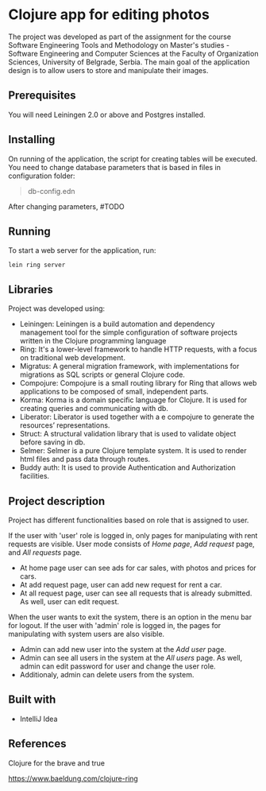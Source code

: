 # Clojure app for editing photos

The project was developed as part of the assignment for the course Software Engineering Tools and Methodology on Master's studies - Software Engineering and Computer Sciences at the Faculty of Organization Sciences, University of Belgrade, Serbia. 
The main goal of the application design is to allow users to store and manipulate their images. 

## Prerequisites
You will need Leiningen 2.0 or above and Postgres installed. 

## Installing
On running of the application, the script for creating tables will be executed.
You need to change database parameters that is based in files in configuration folder: 
>db-config.edn

After changing parameters, #TODO

## Running
To start a web server for the application, run:

    lein ring server 


## Libraries
Project was developed using:
- Leiningen: Leiningen is a build automation and dependency management tool for the simple configuration of software projects written in the Clojure programming language
- Ring:  It's a lower-level framework to handle HTTP requests, with a focus on traditional web development. 
- Migratus: A general migration framework, with implementations for migrations as SQL scripts or general Clojure code.
- Compojure: Compojure is a small routing library for Ring that allows web applications to be composed of small, independent parts.
- Korma: Korma is a domain specific language for Clojure. It is used for creating queries and communicating with db.
- Liberator: Liberator is used together with a e compojure to generate the resources’ representations.
- Struct: A structural validation library that is used to validate object before saving in db.
- Selmer: Selmer is a pure Clojure template system. It is used to render html files and pass data through routes.
- Buddy auth: It is used to provide Authentication and Authorization facilities.

## Project description

Project has different functionalities based on role that is assigned to user.

If the user with 'user' role is logged in, only pages for manipulating with rent requests are visible.
User mode consists of *Home page*, *Add request* page, and *All requests* page. 

- At home page user can see ads for car sales, with photos and prices for cars.
- At add request page, user can add new request for rent a car. 
- At all request page, user can see all requests that is already submitted. As well, user can edit request. 

When the user wants to exit the system, there is an option in the menu bar for logout.
If the user with 'admin' role is logged in, the pages for manipulating with system users are also visible.
- Admin can add new user into the system at the *Add user* page. 
- Admin can see all users in the system at the *All users* page. As well, admin can edit password for user and change the user role. 
- Additionaly, admin can delete users from the system.  


## Built with
- IntelliJ Idea


## References
Clojure for the brave and true

https://www.baeldung.com/clojure-ring